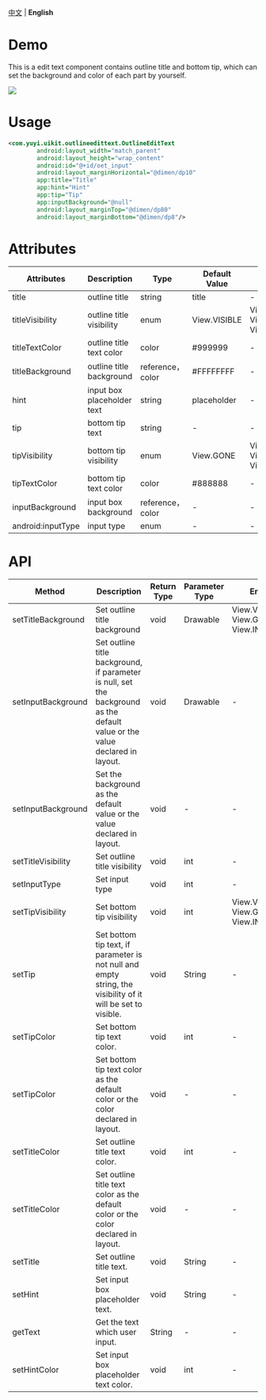 [中文](./OutlineEditText.md) | **English**

# Demo

This is a edit text component contains outline title and bottom tip, which can set the background and color of each part by yourself.

![](C:\Users\NTUCLHUB\Desktop\AndroidStudy\workspace\UIKit\usage\assets\outlineedittextdemo.gif)

# Usage

```xml
<com.yuyi.uikit.outlineedittext.OutlineEditText
        android:layout_width="match_parent"
        android:layout_height="wrap_content"
        android:id="@+id/oet_input"
        android:layout_marginHorizontal="@dimen/dp10"
        app:title="Title"
        app:hint="Hint"
        app:tip="Tip"
        app:inputBackground="@null"
        android:layout_marginTop="@dimen/dp80"
        android:layout_marginBottom="@dimen/dp8"/>
```

# Attributes

| Attributes        | Description                | Type             | Default Value | Enum                                    |
| ----------------- | -------------------------- | ---------------- | ------------- | --------------------------------------- |
| title             | outline title              | string           | title         | -                                       |
| titleVisibility   | outline title visibility   | enum             | View.VISIBLE  | View.VISIBLE, View.GONE, View.INBISIBLE |
| titleTextColor    | outline title text color   | color            | #999999       | -                                       |
| titleBackground   | outline title background   | reference，color | #FFFFFFFF     | -                                       |
| hint              | input box placeholder text | string           | placeholder   | -                                       |
| tip               | bottom tip text            | string           | -             | -                                       |
| tipVisibility     | bottom tip visibility      | enum             | View.GONE     | View.VISIBLE, View.GONE, View.INBISIBLE |
| tipTextColor      | bottom tip text color      | color            | #888888       | -                                       |
| inputBackground   | input box background       | reference，color | -             | -                                       |
| android:inputType | input type                 | enum             | -             | -                                       |

# API

| Method             | Description                                                  | Return Type | Parameter Type | Enum                                    |
| ------------------ | ------------------------------------------------------------ | ----------- | -------------- | --------------------------------------- |
| setTitleBackground | Set outline title background                                 | void        | Drawable       | View.VISIBLE, View.GONE, View.INBISIBLE |
| setInputBackground | Set outline title background, if parameter is null, set the background as the default value or the value declared in layout. | void        | Drawable       | -                                       |
| setInputBackground | Set the background as the default value or the value declared in layout. | void        | -              | -                                       |
| setTitleVisibility | Set outline title visibility                                 | void        | int            | -                                       |
| setInputType       | Set input type                                               | void        | int            | -                                       |
| setTipVisibility   | Set bottom tip visibility                                    | void        | int            | View.VISIBLE, View.GONE, View.INBISIBLE |
| setTip             | Set bottom tip text, if parameter is not null and empty string, the visibility of it will be set to visible. | void        | String         | -                                       |
| setTipColor        | Set bottom tip text color.                                   | void        | int            | -                                       |
| setTipColor        | Set bottom tip text color as the default color or the color declared in layout. | void        | -              | -                                       |
| setTitleColor      | Set outline title text color.                                | void        | int            | -                                       |
| setTitleColor      | Set outline title text color as the default color or the color declared in layout. | void        | -              | -                                       |
| setTitle           | Set outline title text.                                      | void        | String         | -                                       |
| setHint            | Set input box placeholder text.                              | void        | String         | -                                       |
| getText            | Get the text which user input.                               | String      | -              | -                                       |
| setHintColor       | Set input box placeholder text color.                        | void        | int            | -                                       |

